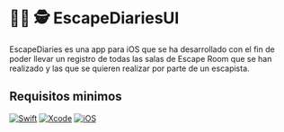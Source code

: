 # 🕵️‍♀️ 🕵️ EscapeDiariesUI

EscapeDiaries es una app para iOS que se ha desarrollado con el fin de poder llevar un registro de todas las salas de Escape Room que se han realizado y las que se quieren realizar por parte de un escapista.


## Requisitos minimos
[![Swift](https://img.shields.io/badge/Swift_5-red?style=for-the-badge&logo=swift&logoColor=white&labelColor=101010)]()
[![Xcode](https://img.shields.io/badge/Xcode_14,0-blue?style=for-the-badge&logo=xcode&logoColor=white&labelColor=101010)]()
[![iOS](https://img.shields.io/badge/iOS-15.0-lightgrey?style=for-the-badge&logo=ios&logoColor=white&labelColor=101010)]()

